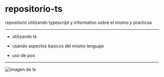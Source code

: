 # repositorio-ts
repositorio utilizando typescript y informativo sobre el mismo y practicas

***
- utilizando ts

- usando aspectos basicos del mismo lenguaje

- uso de poo

***
![imagen de ts](https://beecrowd.com/wp-content/uploads/2024/04/2022-06-02-TypeScript.jpg)
